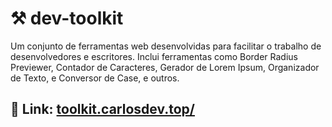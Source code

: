 # ⚒️ dev-toolkit
Um conjunto de ferramentas web desenvolvidas para facilitar o trabalho de desenvolvedores e escritores. Inclui ferramentas como Border Radius Previewer, Contador de Caracteres, Gerador de Lorem Ipsum, Organizador de Texto, e Conversor de Case, e outros.

## 🔗 Link: [toolkit.carlosdev.top/](https://toolkit.carlosdev.top/)
